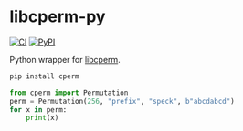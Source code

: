 # libcperm-py
[![CI](https://github.com/maxmouchet/libcperm-py/workflows/CI/badge.svg)](https://github.com/maxmouchet/libcperm-py/actions)
[![PyPI](https://img.shields.io/pypi/v/cperm)](https://pypi.org/project/cperm/)

Python wrapper for [libcperm](https://github.com/lancealt/libcperm).

```bash
pip install cperm
```

```python
from cperm import Permutation
perm = Permutation(256, "prefix", "speck", b"abcdabcd")
for x in perm:
    print(x)
```
